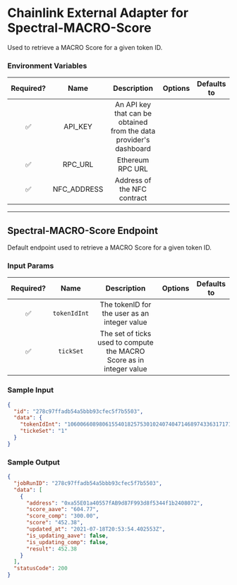 # Chainlink External Adapter for Spectral-MACRO-Score

Used to retrieve a MACRO Score for a given token ID.

### Environment Variables

| Required? |    Name     |                            Description                             | Options | Defaults to |
| :-------: | :---------: | :----------------------------------------------------------------: | :-----: | :---------: |
|    ✅     |   API_KEY   | An API key that can be obtained from the data provider's dashboard |         |             |
|    ✅     |   RPC_URL   |                          Ethereum RPC URL                          |         |             |
|    ✅     | NFC_ADDRESS |                    Address of the NFC contract                     |         |             |

---

## Spectral-MACRO-Score Endpoint

Default endpoint used to retrieve a MACRO Score for a given token ID.

### Input Params

| Required? |     Name     |                             Description                              | Options | Defaults to |
| :-------: | :----------: | :------------------------------------------------------------------: | :-----: | :---------: |
|    ✅     | `tokenIdInt` |             The tokenID for the user as an integer value             |         |             |
|    ✅     |  `tickSet`   | The set of ticks used to compute the MACRO Score as in integer value |         |             |

### Sample Input

```json
{
  "id": "278c97ffadb54a5bbb93cfec5f7b5503",
  "data": {
    "tokenIdInt": "106006608980615540182575301024074047146897433631717113916135614816662076801843",
    "tickeSet": "1"
  }
}
```

### Sample Output

```json
{
  "jobRunID": "278c97ffadb54a5bbb93cfec5f7b5503",
  "data": [
    {
      "address": "0xa55E01a40557fAB9d87F993d8f5344f1b2408072",
      "score_aave": "604.77",
      "score_comp": "300.00",
      "score": "452.38",
      "updated_at": "2021-07-18T20:53:54.402553Z",
      "is_updating_aave": false,
      "is_updating_comp": false,
      "result": 452.38
    }
  ],
  "statusCode": 200
}
```
